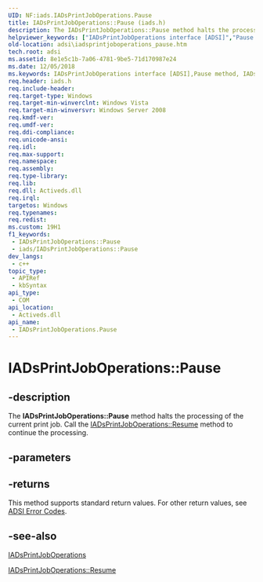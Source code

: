```yaml
---
UID: NF:iads.IADsPrintJobOperations.Pause
title: IADsPrintJobOperations::Pause (iads.h)
description: The IADsPrintJobOperations::Pause method halts the processing of the current print job. Call the IADsPrintJobOperations::Resume method to continue the processing.
helpviewer_keywords: ["IADsPrintJobOperations interface [ADSI]","Pause method","IADsPrintJobOperations.Pause","IADsPrintJobOperations::Pause","Pause","Pause method [ADSI]","Pause method [ADSI]","IADsPrintJobOperations interface","_ds_iadsprintjoboperations_pause","adsi.iadsprintjoboperations__pause","adsi.iadsprintjoboperations_pause","iads/IADsPrintJobOperations::Pause"]
old-location: adsi\iadsprintjoboperations_pause.htm
tech.root: adsi
ms.assetid: 8e1e5c1b-7a06-4781-9be5-71d170987e24
ms.date: 12/05/2018
ms.keywords: IADsPrintJobOperations interface [ADSI],Pause method, IADsPrintJobOperations.Pause, IADsPrintJobOperations::Pause, Pause, Pause method [ADSI], Pause method [ADSI],IADsPrintJobOperations interface, _ds_iadsprintjoboperations_pause, adsi.iadsprintjoboperations__pause, adsi.iadsprintjoboperations_pause, iads/IADsPrintJobOperations::Pause
req.header: iads.h
req.include-header: 
req.target-type: Windows
req.target-min-winverclnt: Windows Vista
req.target-min-winversvr: Windows Server 2008
req.kmdf-ver: 
req.umdf-ver: 
req.ddi-compliance: 
req.unicode-ansi: 
req.idl: 
req.max-support: 
req.namespace: 
req.assembly: 
req.type-library: 
req.lib: 
req.dll: Activeds.dll
req.irql: 
targetos: Windows
req.typenames: 
req.redist: 
ms.custom: 19H1
f1_keywords:
 - IADsPrintJobOperations::Pause
 - iads/IADsPrintJobOperations::Pause
dev_langs:
 - c++
topic_type:
 - APIRef
 - kbSyntax
api_type:
 - COM
api_location:
 - Activeds.dll
api_name:
 - IADsPrintJobOperations.Pause
---
```


# IADsPrintJobOperations::Pause


## -description

The <b>IADsPrintJobOperations::Pause</b> method halts the processing of the current print job. Call the  <a href="/windows/desktop/api/iads/nf-iads-iadsprintjoboperations-resume">IADsPrintJobOperations::Resume</a> method to continue the processing.

## -parameters

## -returns

This method supports standard return values. For other return values, see  <a href="/windows/desktop/ADSI/adsi-error-codes">ADSI Error Codes</a>.

## -see-also

<a href="/windows/desktop/api/iads/nn-iads-iadsprintjoboperations">IADsPrintJobOperations</a>



<a href="/windows/desktop/api/iads/nf-iads-iadsprintjoboperations-resume">IADsPrintJobOperations::Resume</a>